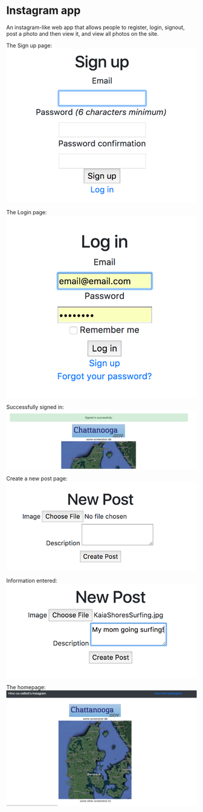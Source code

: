 # Instagram app

An instagram-like web app that allows people to register, login, signout, post a photo and then view it, and view all photos on the site.

The Sign up page: 
![Sign up](sign_up.png)


The Login page: 
![Login](login.png)


Successfully signed in:
![Successful Sign In](successful_sign_in.png)



Create a new post page:
![New Post Page](new_post_empty.png)


Information entered:
![Uploaded a photo](new_post_filled_info.png)


The homepage:
![Homepage](homepage.png)
